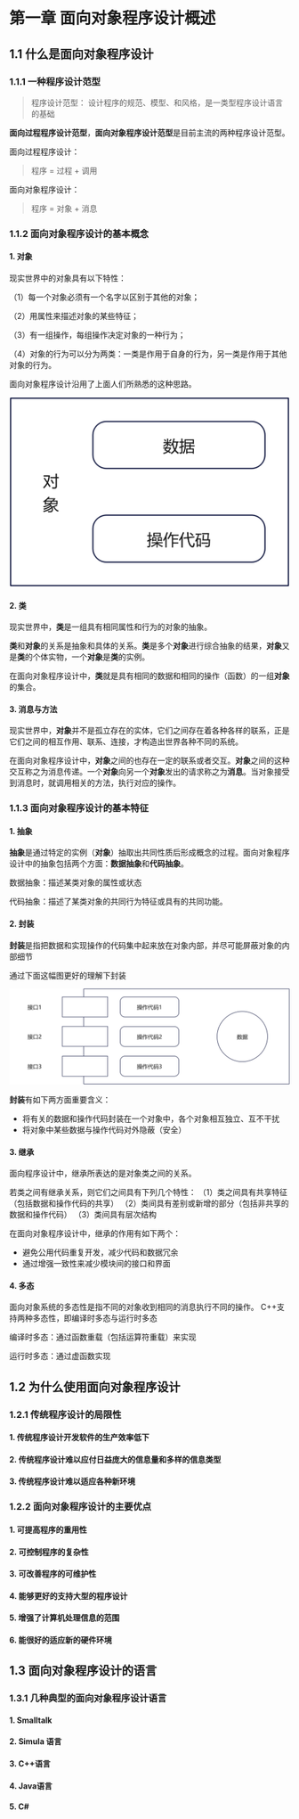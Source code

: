 # 第一章 面向对象程序设计概述

## 1.1 什么是面向对象程序设计

### 1.1.1 一种程序设计范型

> 程序设计范型： 设计程序的规范、模型、和风格，是一类型程序设计语言的基础


**面向过程程序设计范型**，**面向对象程序设计范型**是目前主流的两种程序设计范型。

面向过程程序设计： 
> 程序 = 过程 + 调用

面向对象程序设计：
> 程序 = 对象 + 消息

### 1.1.2 面向对象程序设计的基本概念

#### 1. 对象

现实世界中的对象具有以下特性：

（1）每一个对象必须有一个名字以区别于其他的对象；

（2）用属性来描述对象的某些特征；

（3）有一组操作，每组操作决定对象的一种行为；

（4）对象的行为可以分为两类：一类是作用于自身的行为，另一类是作用于其他对象的行为。

面向对象程序设计沿用了上面人们所熟悉的这种思路。

![这是图片](./images/面向对象概念.jpg "对象")

#### 2. 类

现实世界中，**类**是一组具有相同属性和行为的对象的抽象。

**类**和**对象**的关系是抽象和具体的关系。**类**是多个**对象**进行综合抽象的结果，**对象**又是**类**的个体实物，一个**对象**是**类**的实例。

在面向对象程序设计中，**类**就是具有相同的数据和相同的操作（函数）的一组**对象**的集合。

#### 3. 消息与方法

现实世界中，**对象**并不是孤立存在的实体，它们之间存在着各种各样的联系，正是它们之间的相互作用、联系、连接，才构造出世界各种不同的系统。

在面向对象程序设计中，**对象**之间的也存在一定的联系或者交互。**对象**之间的这种交互称之为消息传递。一个**对象**向另一个**对象**发出的请求称之为**消息**。当对象接受到消息时，就调用相关的方法，执行对应的操作。


### 1.1.3 面向对象程序设计的基本特征

#### 1. 抽象

**抽象**是通过特定的实例（**对象**）抽取出共同性质后形成概念的过程。面向对象程序设计中的抽象包括两个方面：**数据抽象**和**代码抽象**。

数据抽象：描述某类对象的属性或状态

代码抽象：描述了某类对象的共同行为特征或具有的共同功能。

#### 2. 封装

**封装**是指把数据和实现操作的代码集中起来放在对象内部，并尽可能屏蔽对象的内部细节

通过下面这幅图更好的理解下封装

![这是图片](./images/封装.jpg "封装")

**封装**有如下两方面重要含义：

- 将有关的数据和操作代码封装在一个对象中，各个对象相互独立、互不干扰
- 将对象中某些数据与操作代码对外隐蔽（安全）

#### 3. 继承

面向程序设计中，继承所表达的是对象类之间的关系。

若类之间有继承关系，则它们之间具有下列几个特性：
（1）类之间具有共享特征（包括数据和操作代码的共享）
（2）类间具有差别或新增的部分（包括非共享的数据和操作代码）
（3）类间具有层次结构

在面向对象程序设计中，继承的作用有如下两个：

- 避免公用代码重复开发，减少代码和数据冗余
- 通过增强一致性来减少模块间的接口和界面

#### 4. 多态

面向对象系统的多态性是指不同的对象收到相同的消息执行不同的操作。
C++支持两种多态性，即编译时多态与运行时多态

编译时多态：通过函数重载（包括运算符重载）来实现

运行时多态：通过虚函数实现


## 1.2 为什么使用面向对象程序设计

### 1.2.1 传统程序设计的局限性

#### 1. 传统程序设计开发软件的生产效率低下

#### 2. 传统程序设计难以应付日益庞大的信息量和多样的信息类型

#### 3. 传统程序设计难以适应各种新环境

### 1.2.2 面向对象程序设计的主要优点

#### 1. 可提高程序的重用性

#### 2. 可控制程序的复杂性

#### 3. 可改善程序的可维护性

#### 4. 能够更好的支持大型的程序设计

#### 5. 增强了计算机处理信息的范围

#### 6. 能很好的适应新的硬件环境

## 1.3 面向对象程序设计的语言

### 1.3.1 几种典型的面向对象程序设计语言

#### 1. Smalltalk

#### 2. Simula 语言

#### 3. C++语言

#### 4. Java语言

#### 5. C#